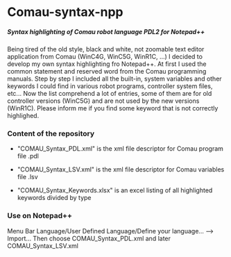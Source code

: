 # Comau-syntax-npp
##### Syntax highlighting of Comau robot language PDL2 for Notepad++

Being tired of the old style, black and white, not zoomable text editor application from Comau (WinC4G, WinC5G, WinR1C, ...)
I decided to develop my own syntax highlighting fro Notepad++.
At first I used the common statement and reserved word from the Comau programming manuals.
Step by step I included all the built-in, system variables and other keywords I could find in various robot programs, controller system files, etc...
Now the list comprehend a lot of entries, some of them are for old controller versions (WinC5G) and are not used by the new versions (WinR1C).
Please inform me if you find some keyword that is not correctly highlighed.

### Content of the repository

- "COMAU_Syntax_PDL.xml" is the xml file descriptor for Comau program file .pdl

- "COMAU_Syntax_LSV.xml" is the xml file descriptor for Comau variables file .lsv

- "COMAU_Syntax_Keywords.xlsx" is an excel listing of all highlighted keywords divided by type 


### Use on Notepad++ 
Menu Bar Language/User Defined Language/Define your language... --> Import...
Then choose COMAU_Syntax_PDL.xml and later COMAU_Syntax_LSV.xml




